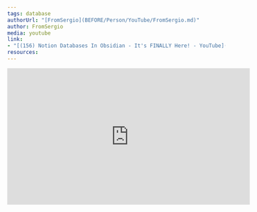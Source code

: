 ```yaml
---
tags: database
authorUrl: "[FromSergio](BEFORE/Person/YouTube/FromSergio.md)"
author: FromSergio
media: youtube
link: 
- "[(156) Notion Databases In Obsidian - It's FINALLY Here! - YouTube](https://www.youtube.com/watch?v=9oaEOFPxT9g)"
resources:
---
```


<iframe width="560" height="315" src="https://www.youtube.com/embed/9oaEOFPxT9g" title="YouTube video player" frameborder="0" allow="accelerometer; autoplay; clipboard-write; encrypted-media; gyroscope; picture-in-picture; web-share" allowfullscreen></iframe>
